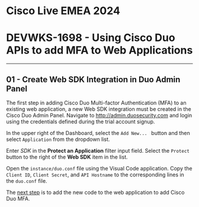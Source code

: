 # Cisco Live EMEA 2024

# DEVWKS-1698 - Using Cisco Duo APIs to add MFA to Web Applications

---

## 01 - Create Web SDK Integration in Duo Admin Panel

The first step in adding Cisco Duo Multi-factor Authentication (MFA) to an existing web
application, a new Web SDK integration must be created in the Cisco Duo Admin Panel.
Navigate to http://admin.duosecurity.com and login using the credentials defined during the
trial account signup.

In the upper right of the Dashboard, select the `Add New... ` button and then select `Application`
from the dropdown list.

Enter *SDK* in the **Protect an Application** filter input field. Select the `Protect` button to the
right of the **Web SDK** item in the list.

Open the `instance/duo.conf` file using the Visual Code application. Copy the `Client ID`, `Client Secret`,
and `API Hostname` to the corresponding lines in the `duo.conf` file.

The [next step](02-Add_Duo_to_Application.md) is to add the new code to the web application to add Cisco Duo MFA.